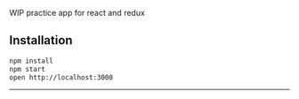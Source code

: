 WIP practice app for react and redux

## Installation

```bash
npm install
npm start
open http://localhost:3000
```


------------------
